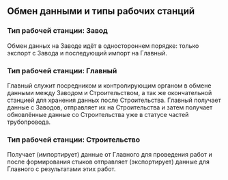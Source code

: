 ﻿
## Обмен данными и типы рабочих станций
### Тип рабочей станции: Завод
Обмен данных на Заводе идёт в одностороннем порядке: только экспорт с Завода и последующий импорт на Главный.
### Тип рабочей станции: Главный
Главный служит посредником и контролирующим органом в обмене данными между Заводом и Строительством, а так же окончательной станцией для хранения данных после Строительства. Главный получает данные с Заводов, отправляет их на Строительства и затем получает обновлённые данные со Строительства уже в статусе частей трубопровода.
### Тип рабочей станции: Строительство
Получает (импортирует) данные от Главного для проведения работ и после формирования стыков отправляет (экспортирует) данные для Главного с результатами этих работ.


